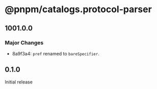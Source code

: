 # @pnpm/catalogs.protocol-parser

## 1001.0.0

### Major Changes

- 8a9f3a4: `pref` renamed to `bareSpecifier`.

## 0.1.0

Initial release
